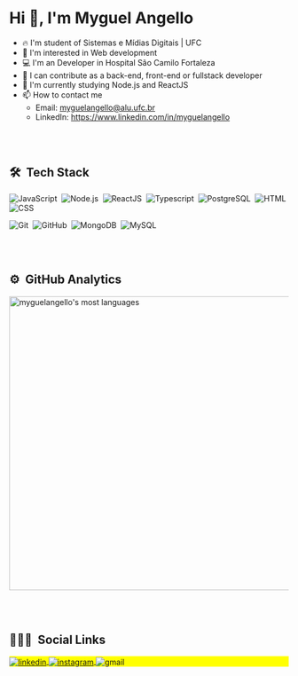 <h1 align="left">Hi 👋, I'm Myguel Angello</h1>

- 🔥 I'm student of Sistemas e Mídias Digitais | UFC
- 👀 I'm interested in Web development
- 💻 I'm an Developer in Hospital São Camilo Fortaleza
- 💞️ I can contribute as a back-end, front-end or fullstack developer
- 🌱 I'm currently studying Node.js and ReactJS
- 📫 How to contact me 
     - Email: myguelangello@alu.ufc.br 
     - LinkedIn: https://www.linkedin.com/in/myguelangello

<br><br>

## 🛠 &nbsp;Tech Stack

![JavaScript](https://img.shields.io/badge/-JavaScript-05122A?style=for-the-badge&logo=javascript)&nbsp;
![Node.js](https://img.shields.io/badge/-Node.js-05122A?style=for-the-badge&logo=node.js)&nbsp;
![ReactJS](https://img.shields.io/badge/-React-05122A?style=for-the-badge&logo=react)&nbsp;
![Typescript](https://img.shields.io/badge/-Typescript-05122A?style=for-the-badge&logo=typescript)&nbsp;
![PostgreSQL](https://img.shields.io/badge/PostgreSQL-05122A?style=for-the-badge&logo=postgresql)&nbsp;
![HTML](https://img.shields.io/badge/-HTML-05122A?style=for-the-badge&logo=HTML5)&nbsp;
![CSS](https://img.shields.io/badge/-CSS-05122A?style=for-the-badge&logo=CSS3&logoColor=1572B6)&nbsp;

![Git](https://img.shields.io/badge/-Git-05122A?style=for-the-badge&logo=git)&nbsp;
![GitHub](https://img.shields.io/badge/-GitHub-05122A?style=for-the-badge&logo=github)&nbsp;
![MongoDB](https://img.shields.io/badge/MongoDB-05122A?style=for-the-badge&logo=mongodb)&nbsp;
![MySQL](https://img.shields.io/badge/mysql-05122A?style=for-the-badge&logo=mysql)&nbsp;

<br><br>

## ⚙️ &nbsp;GitHub Analytics

<p align="left">
<img width="530em" src="https://github-readme-stats.vercel.app/api/top-langs/?username=myguelangello&layout=compact&theme=vision-friendly-dark" alt="myguelangello's most languages"/>
</p>

<br><br>

## 👨🏽‍🦲 &nbsp;Social Links

<p align="left" style="background:yellow">
     <a href="https://linkedin.com/in/myguelangello" target="_blank">
       <img align="center" src="https://img.shields.io/badge/-myguelangello-05122A?style=for-the-badge&logo=linkedin" alt="linkedin"/>
     </a>
     <a href="https://instagram.com/_myguel" target="_blank">
      <img align="center" src="https://img.shields.io/badge/-_myguel-05122A?style=for-the-badge&logo=instagram" alt="instagram"/>
     </a> 
      <img align="center" src="https://img.shields.io/badge/-myguelangello@alu.ufc.br-05122A?style=for-the-badge&logo=gmail" alt="gmail" />
</p>



<!---
myguelangello/myguelangello is a ✨ special ✨ repository because its `README.md` (this file) appears on your GitHub profile.
You can click the Preview link to take a look at your changes.
--->
